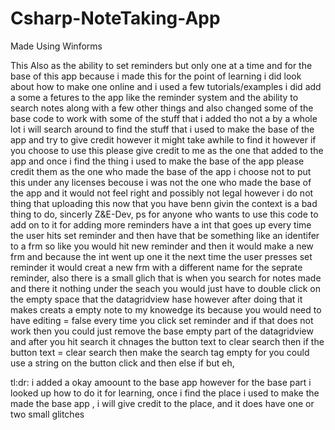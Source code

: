 # Csharp-NoteTaking-App
Made Using Winforms

This Also as the ability to set reminders but only one at a time and for the base of this app because i made this for the point of learning i did look about how to make one online and i used a few tutorials/examples i did add a some a fetures to the app like the reminder system and the ability to search notes along with a few other things and also changed some of the base code to work with some of the stuff that i added tho not a by a whole lot i will search around to find the stuff that i used to make the base of the app and try to give credit however it might take awhile to find it however if you choose to use this please give credit to me as the one that added to the app and once i find the thing i used to make the base of the app please credit them as the one who made the base of the app i choose not to put this under any licenses becouse i was not the one who made the base of the app and it would not feel right and possibly not legal however i do not thing that uploading this now that you have benn givin the context is a bad thing to do, sincerly Z&E-Dev, ps for anyone who wants to use this code to add on to it for adding more reminders have a int that goes up every time the user hits set reminder and then have that be something like an identifer to a frm so like you would hit new reminder and then it would make a new frm and because the int went up one it the next time the user presses set reminder it would creat a new frm with a different name for the seprate reminder, also there is a small glich that is when you search for notes made and there it nothing under the seach you would just have to double click on the empty space that the datagridview hase however after doing that it makes creats a empty note to my knowedge its because  you would need to have editing = false every time you click set reminder and if that does not work then you could just remove the base empty part of the datagridview and after you hit search it chnages the button text to clear search then if the button text = clear search then make the search tag empty for you could use a string on the button click and then else if but eh,

tl:dr: i added a okay amoount to the base app however for the base part i looked up how to do it for learning, once i find the place i used to make the made the base app , i will give credit to the place, and it does have one or two small glitches
